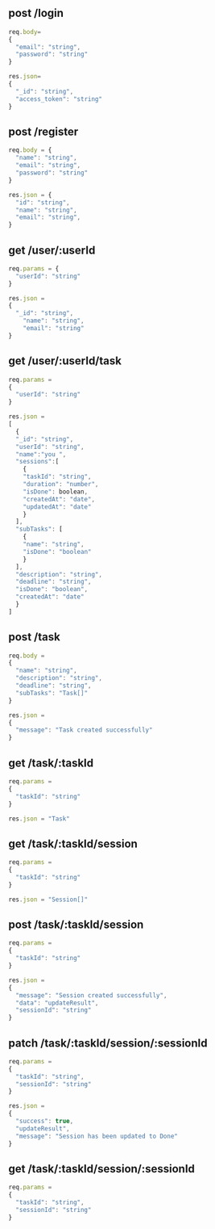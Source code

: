 ## post /login 
```js
req.body=
{
  "email": "string",
  "password": "string"
} 

res.json=
{
  "_id": "string",
  "access_token": "string"
}
```

## post /register 
```js 
req.body = { 
  "name": "string", 
  "email": "string", 
  "password": "string" 
}

res.json = {
  "id": "string",
  "name": "string",
  "email": "string",
}
```

## get /user/:userId 
```js
req.params = { 
  "userId": "string"
}

res.json = 
{
  "_id": "string",
	"name": "string",
	"email": "string"
}
```

## get /user/:userId/task 
```js
req.params =
{
  "userId": "string"
}

res.json =
[
  {
  "_id": "string",
  "userId": "string",
  "name":"you ",
  "sessions":[
    {
    "taskId": "string",
    "duration": "number",
    "isDone": boolean,
    "createdAt": "date",
    "updatedAt": "date"
    }
  ],
  "subTasks": [
    {
    "name": "string",
    "isDone": "boolean"
    }
  ],
  "description": "string",
  "deadline": "string",
  "isDone": "boolean",
  "createdAt": "date"
  }
]
```

## post /task 
```js
req.body = 
{ 
  "name": "string", 
  "description": "string", 
  "deadline": "string", 
  "subTasks": "Task[]" 
}

res.json =
{
  "message": "Task created successfully"
}
```

## get /task/:taskId 
```js
req.params =
{
  "taskId": "string"
}

res.json = "Task"
```

## get /task/:taskId/session 
```js
req.params =
{
  "taskId": "string"
}

res.json = "Session[]"
```

## post /task/:taskId/session 
```js
req.params =
{
  "taskId": "string"
}

res.json =
{
  "message": "Session created successfully",
  "data": "updateResult",
  "sessionId": "string"
}
```

## patch /task/:taskId/session/:sessionId 
```js 
req.params =
{
  "taskId": "string",
  "sessionId": "string"
}

res.json =
{
  "success": true,
  "updateResult",
  "message": "Session has been updated to Done"
}
```

## get /task/:taskId/session/:sessionId 
```js
req.params =
{
  "taskId": "string",
  "sessionId": "string"
}
```
